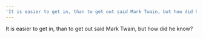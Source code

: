 ```yaml
---
'It is easier to get in, than to get out said Mark Twain, but how did he know?'
---
```


It is easier to get in, than to get out said Mark Twain, but how did he know?
